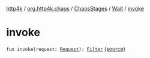 [http4k](../../../index.md) / [org.http4k.chaos](../../index.md) / [ChaosStages](../index.md) / [Wait](index.md) / [invoke](./invoke.md)

# invoke

`fun invoke(request: `[`Request`](../../../org.http4k.core/-request/index.md)`): `[`Filter`](../../../org.http4k.core/-filter/index.md) [(source)](https://github.com/http4k/http4k/blob/master/http4k-testing-chaos/src/main/kotlin/org/http4k/chaos/ChaosStages.kt#L72)